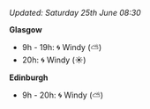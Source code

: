 *Updated: Saturday 25th June 08:30*

**Glasgow**

* 9h - 19h: :cyclone: Windy (:partly_sunny:)
* 20h: :cyclone: Windy (:sunny:)

**Edinburgh**

* 9h - 20h: :cyclone: Windy (:partly_sunny:)
